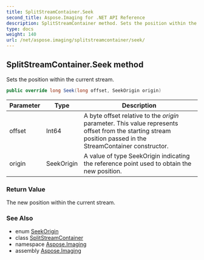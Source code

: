 ```yaml
---
title: SplitStreamContainer.Seek
second_title: Aspose.Imaging for .NET API Reference
description: SplitStreamContainer method. Sets the position within the current stream
type: docs
weight: 140
url: /net/aspose.imaging/splitstreamcontainer/seek/
---
```

## SplitStreamContainer.Seek method

Sets the position within the current stream.

```csharp
public override long Seek(long offset, SeekOrigin origin)
```

| Parameter | Type | Description |
| --- | --- | --- |
| offset | Int64 | A byte offset relative to the *origin* parameter. This value represents offset from the starting stream position passed in the StreamContainer constructor. |
| origin | SeekOrigin | A value of type SeekOrigin indicating the reference point used to obtain the new position. |

### Return Value

The new position within the current stream.

### See Also

* enum [SeekOrigin](../../seekorigin/)
* class [SplitStreamContainer](../)
* namespace [Aspose.Imaging](../../splitstreamcontainer/)
* assembly [Aspose.Imaging](../../../)



